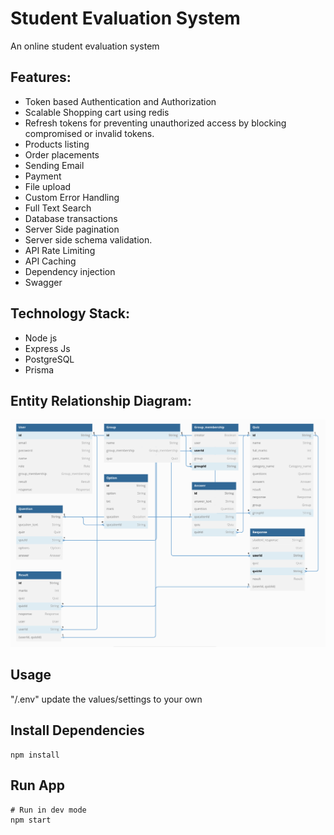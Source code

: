 # Student Evaluation System

An online student evaluation system

## Features:

- Token based Authentication and  Authorization
- Scalable Shopping cart using redis
- Refresh tokens for preventing unauthorized access by blocking compromised or invalid tokens.
- Products listing
- Order placements
- Sending Email
- Payment
- File upload
- Custom Error Handling
- Full Text Search
- Database transactions 
- Server Side pagination 
- Server side schema validation.
- API Rate Limiting
- API Caching
- Dependency injection
- Swagger

## Technology Stack:

- Node js
- Express Js
- PostgreSQL
- Prisma

## Entity Relationship Diagram:

<img src="./public/erd-student.png" width="600" background-color="black"/>


## Usage

"/.env" update the values/settings to your own

## Install Dependencies

```
npm install
```

## Run App

```
# Run in dev mode
npm start

```
